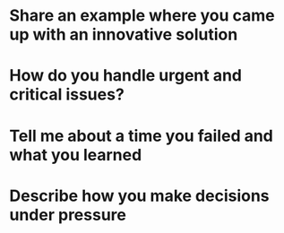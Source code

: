# Share an example where you came up with an innovative solution
# How do you handle urgent and critical issues?
# Tell me about a time you failed and what you learned
# Describe how you make decisions under pressure
